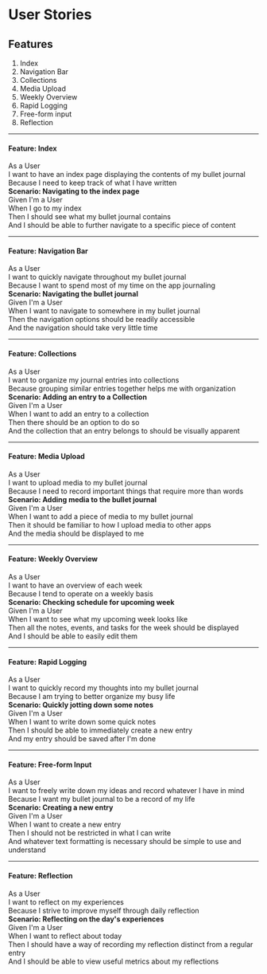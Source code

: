 # User Stories

## Features
1. Index
2. Navigation Bar
3. Collections
4. Media Upload
5. Weekly Overview
6. Rapid Logging
7. Free-form input
8. Reflection

------------------------
#### **Feature: Index**  
As a User  
I want to have an index page displaying the contents of my bullet journal  
Because I need to keep track of what I have written  
**Scenario: Navigating to the index page**  
Given I'm a User  
When I go to my index  
Then I should see what my bullet journal contains  
And I should be able to further navigate to a specific piece of content  

----------------------------
#### **Feature: Navigation Bar**  
As a User  
I want to quickly navigate throughout my bullet journal   
Because I want to spend most of my time on the app journaling  
**Scenario: Navigating the bullet journal**  
Given I'm a User  
When I want to navigate to somewhere in my bullet journal  
Then the navigation options should be readily accessible  
And the navigation should take very little time

-------------------------
#### **Feature: Collections**  
As a User  
I want to organize my journal entries into collections   
Because grouping similar entries together helps me with organization  
**Scenario: Adding an entry to a Collection**  
Given I'm a User  
When I want to add an entry to a collection  
Then there should be an option to do so  
And the collection that an entry belongs to should be visually apparent

--------------------------
#### **Feature: Media Upload**  
As a User  
I want to upload media to my bullet journal  
Because I need to record important things that require more than words  
**Scenario: Adding media to the bullet journal**  
Given I'm a User  
When I want to add a piece of media to my bullet journal  
Then it should be familiar to how I upload media to other apps  
And the media should be displayed to me

-----------------------------
#### **Feature: Weekly Overview**  
As a User  
I want to have an overview of each week   
Because I tend to operate on a weekly basis  
**Scenario: Checking schedule for upcoming week**  
Given I'm a User  
When I want to see what my upcoming week looks like   
Then all the notes, events, and tasks for the week should be displayed  
And I should be able to easily edit them

---------------------------
#### **Feature: Rapid Logging**  
As a User  
I want to quickly record my thoughts into my bullet journal   
Because I am trying to better organize my busy life  
**Scenario: Quickly jotting down some notes**  
Given I'm a User  
When I want to write down some quick notes  
Then I should be able to immediately create a new entry   
And my entry should be saved after I'm done

-----------------------------
#### **Feature: Free-form Input**  
As a User  
I want to freely write down my ideas and record whatever I have in mind   
Because I want my bullet journal to be a record of my life  
**Scenario: Creating a new entry**  
Given I'm a User  
When I want to create a new entry  
Then I should not be restricted in what I can write   
And whatever text formatting is necessary should be simple to use and understand

------------------------
#### **Feature: Reflection**
As a User  
I want to reflect on my experiences  
Because I strive to improve myself through daily reflection  
**Scenario: Reflecting on the day's experiences**  
Given I'm a User  
When I want to reflect about today  
Then I should have a way of recording my reflection distinct from a regular entry  
 And I should be able to view useful metrics about my reflections
